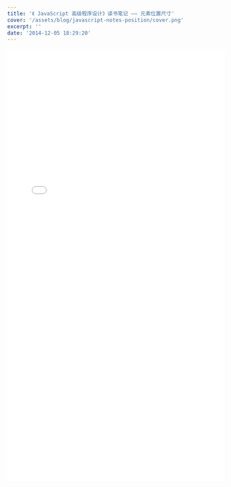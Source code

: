 ```yaml
---
title: '《 JavaScript 高级程序设计》读书笔记 —— 元素位置尺寸'
cover: '/assets/blog/javascript-notes-position/cover.png'
excerpt: ''
date: '2014-12-05 18:29:20'
---
```


<embed src="/assets/blog/javascript-notes-position/element-position.pdf" width="100%" height="1000px"/>